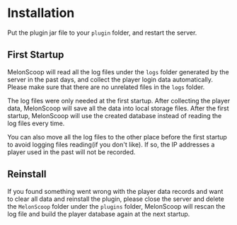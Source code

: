 # Installation
Put the plugin jar file to your `plugin` folder, and restart the server.  

## First Startup
MelonScoop will read all the log files under the `logs` folder generated by the server in the past days, and collect the player login data automatically. Please make sure that there are no unrelated files in the `logs` folder.  

The log files were only needed at the first startup. After collecting the player data, MelonScoop will save all the data into local storage files. After the first startup, MelonScoop will use the created database instead of reading the log files every time.

You can also move all the log files to the other place before the first startup to avoid logging files reading(if you don't like). If so, the IP addresses a player used in the past will not be recorded.  

## Reinstall
If you found something went wrong with the player data records and want to clear all data and reinstall the plugin, please close the server and delete the `MelonScoop` folder under the `plugins` folder, MelonScoop will rescan the log file and build the player database again at the next startup.